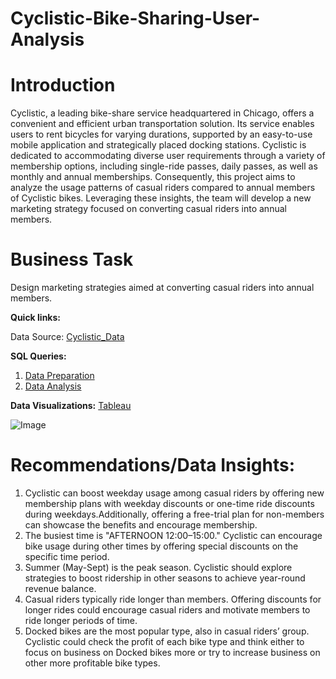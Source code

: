 # Cyclistic-Bike-Sharing-User-Analysis
# **Introduction**

Cyclistic, a leading bike-share service headquartered in Chicago, offers a convenient and efficient urban transportation solution. Its service enables users to rent bicycles for varying durations, supported by an easy-to-use mobile application and strategically placed docking stations. Cyclistic is dedicated to accommodating diverse user requirements through a variety of membership options, including single-ride passes, daily passes, as well as monthly and annual memberships.
Consequently, this project aims to analyze the usage patterns of casual riders compared to annual members of Cyclistic bikes. Leveraging these insights, the team will develop a new marketing strategy focused on converting casual riders into annual members.

# Business Task 
Design marketing strategies aimed at converting casual riders into annual members. 

**Quick links:**

Data Source: [Cyclistic_Data](https://divvy-tripdata.s3.amazonaws.com/index.html)

**SQL Queries:**
1. [Data Preparation](https://github.com/avantikaaaaa/Cyclistic-Bike-Sharing-User-Analysis/blob/main/Data_preparation.sql)
2. [Data Analysis](https://github.com/avantikaaaaa/Cyclistic-Bike-Sharing-User-Analysis/blob/main/Data_analysis.sql)

**Data Visualizations:** [Tableau](https://public.tableau.com/app/profile/avantika.garg6650/viz/Book1_17369612515860/Dashboard4)

![Image](https://github.com/user-attachments/assets/9d3675e5-8afb-42df-b2e8-c3079a741982)

# Recommendations/Data Insights:
1. Cyclistic can boost weekday usage among casual riders by offering new membership plans with weekday discounts or one-time ride discounts during weekdays.Additionally, offering a free-trial plan for non-members can showcase the benefits and encourage membership.
2. The busiest time is "AFTERNOON 12:00–15:00." Cyclistic can encourage bike usage during other times by offering special discounts on the specific time period.
3. Summer (May-Sept) is the peak season. Cyclistic should explore strategies to boost ridership in other seasons to achieve year-round revenue balance.
4. Casual riders typically ride longer than members. Offering discounts for longer rides could encourage casual riders and motivate members to ride longer periods of time.
5. Docked bikes are the most popular type, also in casual riders’ group. Cyclistic could check the profit of each bike type and think either to focus on business on Docked bikes more or try to increase business on other more profitable bike types.




